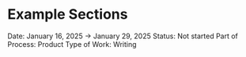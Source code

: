 # Example Sections

Date: January 16, 2025 → January 29, 2025
Status: Not started
Part of Process: Product
Type of Work: Writing
